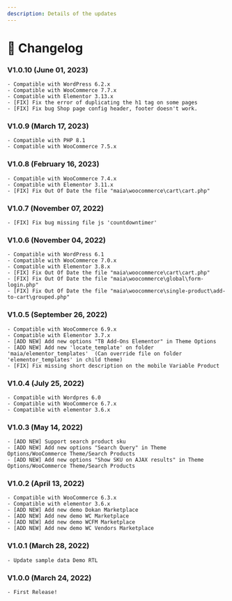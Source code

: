 ```yaml
---
description: Details of the updates
---
```


# 📝 Changelog

### **V1.0.10 (**June 01**, 2023)**

```
- Compatible with WordPress 6.2.x
- Compatible with WooCommerce 7.7.x
- Compatible with Elementor 3.13.x
- [FIX] Fix the error of duplicating the h1 tag on some pages
- [FIX] Fix bug Shop page config header, footer doesn't work.
```

### **V1.0.9 (**March 17**, 2023)**

```
- Compatible with PHP 8.1
- Compatible with WooCommerce 7.5.x
```

### **V1.0.8 (**February 16**, 2023)**

```
- Compatible with WooCommerce 7.4.x
- Compatible with Elementor 3.11.x
- [FIX] Fix Out Of Date the file "maia\woocommerce\cart\cart.php" 
```

### **V1.0.7 (**November 07**, 2022)**

```
- [FIX] Fix bug missing file js 'countdowntimer'
```

### **V1.0.6 (**November 04**, 2022)**

```
- Compatible with WordPress 6.1
- Compatible with WooCommerce 7.0.x
- Compatible with Elementor 3.8.x
- [FIX] Fix Out Of Date the file "maia\woocommerce\cart\cart.php"
- [FIX] Fix Out Of Date the file "maia\woocommerce\global\form-login.php"
- [FIX] Fix Out Of Date the file "maia\woocommerce\single-product\add-to-cart\grouped.php"
```

### **V1.0.5 (**September 26**, 2022)**

```
- Compatible with WooCommerce 6.9.x
- Compatible with Elementor 3.7.x
- [ADD NEW] Add new options "TB Add-Ons Elementor" in Theme Options
- [ADD NEW] Add new 'locate_template' on folder 'maia/elementor_templates'  (Can override file on folder 'elementor_templates' in child theme)
- [FIX] Fix missing short description on the mobile Variable Product
```

### **V1.0.4 (**July 25**, 2022)**

```
- Compatible with Wordpres 6.0
- Compatible with WooCommerce 6.7.x
- Compatible with elementor 3.6.x
```

### **V1.0.3 (**May 14**, 2022)**

```
- [ADD NEW] Support search product sku
- [ADD NEW] Add new options "Search Query" in Theme Options/WooCommerce Theme/Search Products
- [ADD NEW] Add new options "Show SKU on AJAX results" in Theme Options/WooCommerce Theme/Search Products
```

### **V1.0.2 (**April 13**, 2022)**

```
- Compatible with WooCommerce 6.3.x
- Compatible with elementor 3.6.x
- [ADD NEW] Add new demo Dokan Marketplace
- [ADD NEW] Add new demo WC Marketplace
- [ADD NEW] Add new demo WCFM Marketplace
- [ADD NEW] Add new demo WC Vendors Marketplace
```

### **V1.0.1 (March 28, 2022)**

```
- Update sample data Demo RTL
```

### **V1.0.0 (March 24, 2022)**

```
- First Release!
```
